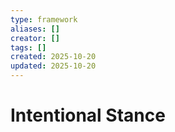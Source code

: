```yaml
---
type: framework
aliases: []
creator: []
tags: []
created: 2025-10-20
updated: 2025-10-20
---
```


# Intentional Stance



